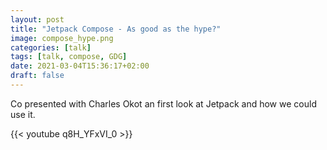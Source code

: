 ```yaml
---
layout: post
title: "Jetpack Compose - As good as the hype?"
image: compose_hype.png
categories: [talk]
tags: [talk, compose, GDG]
date: 2021-03-04T15:36:17+02:00
draft: false
---
```


Co presented with Charles Okot an first look at Jetpack and how we could use it.

{{< youtube q8H_YFxVI_0 >}}
